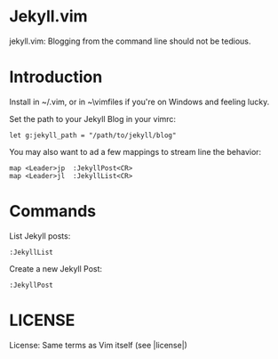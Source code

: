 Jekyll.vim
==========

jekyll.vim:  Blogging from the command line should not be tedious.

Introduction
============

Install in ~/.vim, or in ~\vimfiles if you're on Windows and feeling lucky.

Set the path to your Jekyll Blog in your vimrc:

    let g:jekyll_path = "/path/to/jekyll/blog"

You may also want to ad a few mappings to stream line the behavior:

    map <Leader>jp  :JekyllPost<CR>
    map <Leader>jl  :JekyllList<CR>

Commands
========

List Jekyll posts:

    :JekyllList

Create a new Jekyll Post:

    :JekyllPost

LICENSE
=======

License: Same terms as Vim itself (see |license|)

